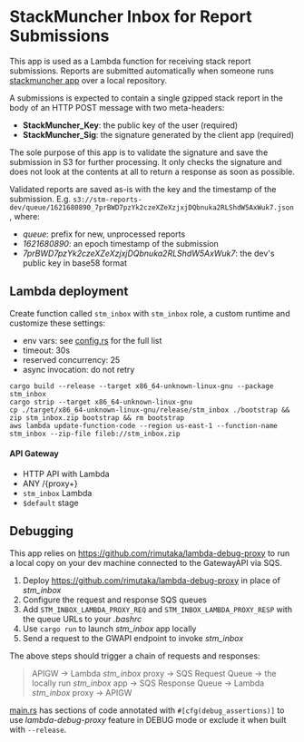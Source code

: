 # StackMuncher Inbox for Report Submissions

This app is used as a Lambda function for receiving stack report submissions. Reports are submitted automatically when someone runs [stackmuncher app](https://github.com/stackmuncher/stm_app) over a local repository. 

A submissions is expected to contain a single gzipped stack report in the body of an HTTP POST message with two meta-headers:

* **StackMuncher_Key**: the public key of the user (required)
* **StackMuncher_Sig**: the signature generated by the client app (required)

The sole purpose of this app is to validate the signature and save the submission in S3 for further processing. It only checks the signature and does not look at the contents at all to return a response as soon as possible.

Validated reports are saved as-is with the key and the timestamp of the submission.
E.g. `s3://stm-reports-dev/queue/1621680890_7prBWD7pzYk2czeXZeXzjxjDQbnuka2RLShdW5AxWuk7.json`, where:
* _queue_: prefix for new, unprocessed reports
* _1621680890_: an epoch timestamp of the submission
* _7prBWD7pzYk2czeXZeXzjxjDQbnuka2RLShdW5AxWuk7_: the dev's public key in base58 format

## Lambda deployment

Create function called `stm_inbox` with `stm_inbox` role, a custom runtime and customize these settings:
* env vars: see [config.rs](./src/config.rs) for the full list
* timeout: 30s
* reserved concurrency: 25
* async invocation: do not retry

```
cargo build --release --target x86_64-unknown-linux-gnu --package stm_inbox
cargo strip --target x86_64-unknown-linux-gnu
cp ./target/x86_64-unknown-linux-gnu/release/stm_inbox ./bootstrap && zip stm_inbox.zip bootstrap && rm bootstrap
aws lambda update-function-code --region us-east-1 --function-name stm_inbox --zip-file fileb://stm_inbox.zip
```

#### API Gateway

* HTTP API with Lambda
* ANY /{proxy+}
* `stm_inbox` Lambda
* `$default` stage

## Debugging

This app relies on https://github.com/rimutaka/lambda-debug-proxy to run a local copy on your dev machine connected to the GatewayAPI via SQS.

1. Deploy https://github.com/rimutaka/lambda-debug-proxy in place of *stm_inbox*
2. Configure the request and response SQS queues
3. Add `STM_INBOX_LAMBDA_PROXY_REQ` and `STM_INBOX_LAMBDA_PROXY_RESP` with the queue URLs to your *.bashrc*
4. Use `cargo run` to launch *stm_inbox* app locally
5. Send a request to the GWAPI endpoint to invoke *stm_inbox* 

The above steps should trigger a chain of requests and responses: 
> APIGW -> Lambda *stm_inbox* proxy -> SQS Request Queue -> the locally run *stm_inbox* app -> SQS Response Queue -> Lambda *stm_inbox* proxy -> APIGW

[main.rs](./src/main.rs) has sections of code annotated with `#[cfg(debug_assertions)]` to use *lambda-debug-proxy* feature in DEBUG mode or exclude it when built with `--release`.

